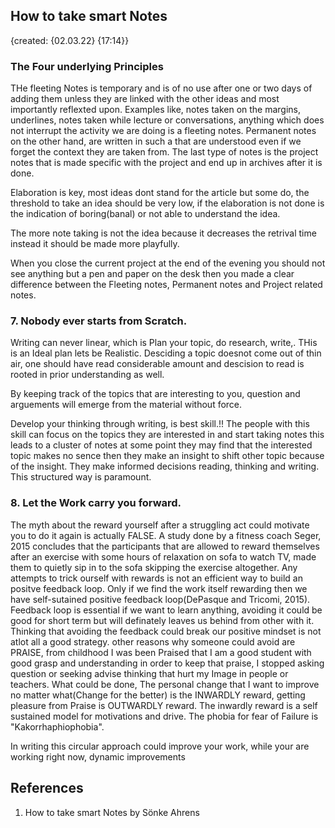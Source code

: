 ## How to take smart Notes
{created: {02.03.22} {17:14}}


### The Four underlying Principles

THe fleeting Notes is temporary and is of no use after one or two days of adding them unless they are linked with the other ideas and most importantly reflexted upon. Examples like, notes taken on the margins, underlines, notes taken while lecture or conversations, anything which does not interrupt the activity we are doing is a fleeting notes.  Permanent notes on the other hand, are written in such a that are understood even if we forget the context they are taken from. The last type of notes is the project notes that is made specific with the project and end up in archives after it is done.

Elaboration is key, most ideas dont stand for the article but some do, the threshold to take an idea should be very low, if the elaboration is not done is the indication of boring(banal) or not able to understand the idea.

The more note taking is not the idea because it decreases the retrival time instead it should be made more playfully. 

When you close the current project at the end of the evening you should not see anything but a pen and paper on the desk then you made a clear difference between the Fleeting notes, Permanent notes and Project related notes.

### 7. Nobody ever starts from Scratch. 
Writing can never linear, which is Plan your topic, do research, write,. THis is an Ideal plan lets be Realistic. Desciding a topic doesnot come out of thin air, one should have read considerable amount and descision to read is rooted in prior understanding as well. 

By keeping track of the topics that are interesting to you, question and arguements will emerge from the material without force. 

Develop your thinking through writing, is best skill.!! 
The people with this skill can focus on the topics they are interested in and start taking notes this leads to a cluster of notes at some point they may find that the interested topic makes no sence then they make an insight to shift other topic because of the insight. They make informed decisions reading, thinking and writing. This structured way is paramount.

### 8. Let the Work carry you forward.
The myth about the reward yourself after a struggling act could motivate you to do it again is actually FALSE. A study done by a fitness coach Seger, 2015 concludes that the participants that are allowed to reward themselves after an exercise with some hours of relaxation on sofa to watch TV, made them to quietly sip in to the sofa skipping the exercise altogether. Any attempts to trick ourself with rewards is not an efficient way to build an positve feedback loop. Only if we find the work itself rewarding then we have self-sutained positive feedback loop(DePasque and Tricomi, 2015).
Feedback loop is essential if we want to learn anything, avoiding it could be good for short term but will definately leaves us behind from other with it. Thinking that avoiding the feedback could break our positive mindset is not atlot all a good strategy. other reasons why someone could avoid are PRAISE, from childhood I was been Praised that I am a good student with good grasp and understanding in order to keep that praise, I stopped asking question or seeking advise thinking that hurt my Image in people or teachers. What could be done, The personal change that I want to improve no matter what(Change for the better) is the INWARDLY reward, getting pleasure from Praise is OUTWARDLY reward. The inwardly reward is a self sustained model for motivations and drive. The phobia for fear of Failure is "Kakorrhaphiophobia". 

In writing this circular approach could improve your work, while your are working right now, dynamic improvements





## References
1.  How to take smart Notes by Sönke Ahrens